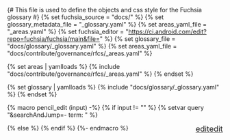 {# This file is used to define the objects and css style for the Fuchsia glossary #}
{% set fuchsia_source = "docs/" %}
{% set glossary_metadata_file = "_glossary.yaml" %}
{% set areas_yaml_file = "_areas.yaml" %}
{% set fuchsia_editor = "https://ci.android.com/edit?repo=fuchsia/fuchsia/main&file=" %}
{% set glossary_file = "docs/glossary/_glossary.yaml" %}
{% set areas_yaml_file = "docs/contribute/governance/rfcs/_areas.yaml" %}

{% set areas | yamlloads %}
{% include "docs/contribute/governance/rfcs/_areas.yaml" %}
{% endset %}

{% set glossary | yamlloads %}
{% include "docs/glossary/_glossary.yaml" %}
{% endset %}

{% macro pencil_edit (input) -%}
  {% if input != "" %}
    {% setvar query "&searchAndJump=- term: " %}
    <div class="pencil-edit">
      <a href="{{ fuchsia_editor }}{{ glossary_file }}{{query}}&quot;{{input}}&quot;" title="Edit the glossary"><span class="material-icons" style="font-size: 18px">edit</span></a>
    </div>
  {% else %}
    <div class="pencil-edit">
      <a href="{{ fuchsia_editor }}{{ glossary_file }}" title="Edit the glossary"><span class="material-icons" style="font-size: 18px">edit</span></a>
    </div>
  {% endif %}
{%- endmacro %}

<style>
.edit-buttons {
  display:inline-block;
  width:100%;
  margin-bottom: -30px;
}

.pencil-edit {
  float: right;
}
.edit-glossary {
  float: right;
}

.list {
  list-style: none;
}

.comma-list {
  display: inline;
  list-style: none;
  padding: 0px;
}

.comma-list li {
  display: inline;
}

.comma-list li::after {
  content: ", ";
}

.comma-list li:last-child::after {
    content: "";
}

.checkbox-div {
  display:inline-block;
  padding-top: 3px;
  padding-right: 2px;
  padding-bottom: 3px;
  padding-left: 2px;
}

.checkbox-div input+label {
  font-size: 80%;
}

.form-checkbox button {
  font-size: 80%;
}

.col-key {
  width:1px;white-space:nowrap;
}
</style>
